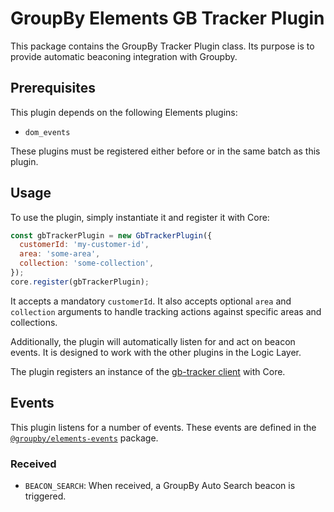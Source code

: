 # GroupBy Elements GB Tracker Plugin

This package contains the GroupBy Tracker Plugin class. Its purpose is to provide automatic beaconing integration with Groupby.

## Prerequisites

This plugin depends on the following Elements plugins:

- `dom_events`

These plugins must be registered either before or in the same batch as
this plugin.

## Usage

To use the plugin, simply instantiate it and register it with Core:

```js
const gbTrackerPlugin = new GbTrackerPlugin({
  customerId: 'my-customer-id',
  area: 'some-area',
  collection: 'some-collection',
});
core.register(gbTrackerPlugin);
```

It accepts a mandatory `customerId`. It also accepts optional `area` and `collection`
arguments to handle tracking actions against specific areas and collections.

Additionally, the plugin will automatically listen for and act on beacon events.
It is designed to work with the other plugins in the Logic Layer.

The plugin registers an instance of the [gb-tracker client][gb-tracker-client] with Core.

## Events

This plugin listens for a number of events.
These events are defined in the [`@groupby/elements-events`][elements-events] package.

### Received

* `BEACON_SEARCH`: When received, a GroupBy Auto Search beacon is triggered.

[elements-events]: https://github.com/groupby/elements-events
[gb-tracker-client]: https://www.npmjs.com/package/gb-tracker-client
